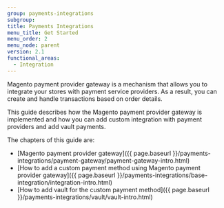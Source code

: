 ```yaml
---
group: payments-integrations
subgroup:
title: Payments Integrations
menu_title: Get Started
menu_order: 2
menu_node: parent
version: 2.1
functional_areas:
  - Integration
---
```


Magento payment provider gateway is a mechanism that allows you to integrate your stores with payment service providers. As a result, you can create and handle transactions based on order details.

This guide describes how the Magento payment provider gateway is implemented and how you can add custom integration with payment providers and add vault payments.

The chapters of this guide are:

* [Magento payment provider gateway]({{ page.baseurl }}/payments-integrations/payment-gateway/payment-gateway-intro.html)
* [How to add a custom payment method using Magento payment provider gateway]({{ page.baseurl }}/payments-integrations/base-integration/integration-intro.html)
* [How to add vault for the custom payment method]({{ page.baseurl }}/payments-integrations/vault/vault-intro.html) 
